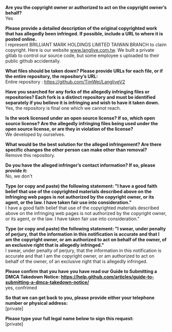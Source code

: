 **Are you the copyright owner or authorized to act on the copyright owner’s behalf?**  
Yes

**Please provide a detailed description of the original copyrighted work that has allegedly been infringed. If possible, include a URL to where it is posted online.**  
I represent BRILLIANT MARK HOLDINGS LIMITED TAIWAN BRANCH to claim copyright. Here is our website www.langlive.com.tw. We built a private gitlab to control our source code, but some employee s uploaded to their public github accidentally.

**What files should be taken down? Please provide URLs for each file, or if the entire repository, the repository’s URL:**  
Entire repository : https://github.com/TimWei/LangliveV2

**Have you searched for any forks of the allegedly infringing files or repositories? Each fork is a distinct repository and must be identified separately if you believe it is infringing and wish to have it taken down.**  
Yes, the repository is final one which we cannot reach.

**Is the work licensed under an open source license? If so, which open source license? Are the allegedly infringing files being used under the open source license, or are they in violation of the license?**  
We developed by ourselves.

**What would be the best solution for the alleged infringement? Are there specific changes the other person can make other than removal?**  
Remove this repository.

**Do you have the alleged infringer’s contact information? If so, please provide it:**  
No, we don't

**Type (or copy and paste) the following statement: "I have a good faith belief that use of the copyrighted materials described above on the infringing web pages is not authorized by the copyright owner, or its agent, or the law. I have taken fair use into consideration."**  
I have a good faith belief that use of the copyrighted materials described above on the infringing web pages is not authorized by the copyright owner, or its agent, or the law. I have taken fair use into consideration."  

**Type (or copy and paste) the following statement: "I swear, under penalty of perjury, that the information in this notification is accurate and that I am the copyright owner, or am authorized to act on behalf of the owner, of an exclusive right that is allegedly infringed."**  
I swear, under penalty of perjury, that the information in this notification is accurate and that I am the copyright owner, or am authorized to act on behalf of the owner, of an exclusive right that is allegedly infringed.

**Please confirm that you have you have read our Guide to Submitting a DMCA Takedown Notice: https://help.github.com/articles/guide-to-submitting-a-dmca-takedown-notice/**  
yes, confrimed

**So that we can get back to you, please provide either your telephone number or physical address:**  
[private]  

**Please type your full legal name below to sign this request:**  
[private]  
